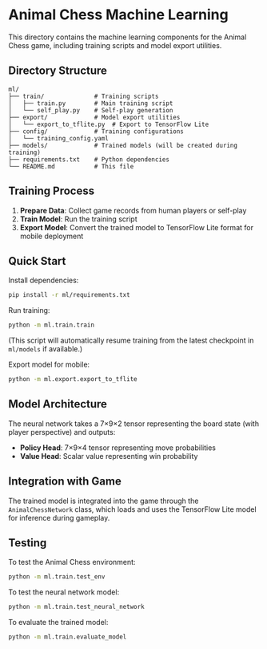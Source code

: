 # Animal Chess Machine Learning

This directory contains the machine learning components for the Animal Chess game, including training scripts and model export utilities.

## Directory Structure

```
ml/
├── train/              # Training scripts
│   ├── train.py        # Main training script
│   └── self_play.py    # Self-play generation
├── export/             # Model export utilities
│   └── export_to_tflite.py  # Export to TensorFlow Lite
├── config/             # Training configurations
│   └── training_config.yaml
├── models/             # Trained models (will be created during training)
├── requirements.txt    # Python dependencies
└── README.md           # This file
```

## Training Process

1. **Prepare Data**: Collect game records from human players or self-play
2. **Train Model**: Run the training script
3. **Export Model**: Convert the trained model to TensorFlow Lite format for mobile deployment

## Quick Start

Install dependencies:
```bash
pip install -r ml/requirements.txt
```

Run training:
```bash
python -m ml.train.train
```
(This script will automatically resume training from the latest checkpoint in `ml/models` if available.)

Export model for mobile:
```bash
python -m ml.export.export_to_tflite
```

## Model Architecture

The neural network takes a 7×9×2 tensor representing the board state (with player perspective) and outputs:
- **Policy Head**: 7×9×4 tensor representing move probabilities
- **Value Head**: Scalar value representing win probability

## Integration with Game

The trained model is integrated into the game through the `AnimalChessNetwork` class, which loads and uses the TensorFlow Lite model for inference during gameplay.

## Testing

To test the Animal Chess environment:
```bash
python -m ml.train.test_env
```

To test the neural network model:
```bash
python -m ml.train.test_neural_network
```

To evaluate the trained model:
```bash
python -m ml.train.evaluate_model
```